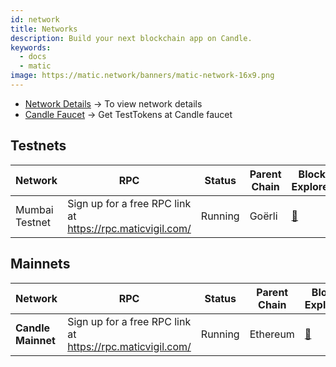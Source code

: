 ```yaml
---
id: network
title: Networks
description: Build your next blockchain app on Candle.
keywords:
  - docs
  - matic
image: https://matic.network/banners/matic-network-16x9.png 
---
```



- [Network Details](/docs/develop/network-details/network) -> To view network details
- [Candle Faucet](https://faucet.candle.technology/) -> Get TestTokens at Candle faucet


## Testnets
| Network   | RPC | Status         | Parent Chain                                                                                                    | Block Explorer
|-----------|------|----------------|----------------------------------------------------------------------------------------------------------------|------------------------------------|
|Mumbai Testnet| Sign up for a free RPC link at https://rpc.maticvigil.com/ |Running|Goërli|[:ledger:](https://mumbai.candlescan.com/)|


## Mainnets
| Network       | RPC | Status     | Parent Chain                                                               | Block Explorer
|---------------|------|------------|------------------------------------------------------------------------------|-------------------------------------
| **Candle Mainnet** | Sign up for a free RPC link at https://rpc.maticvigil.com/ | Running    | Ethereum|[:ledger:](https://candlescan.com/)

